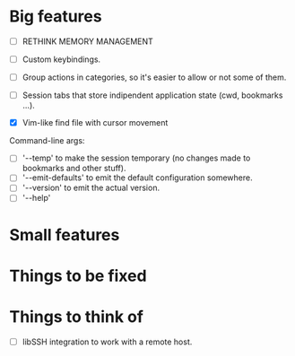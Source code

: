 # Big features

- [ ] RETHINK MEMORY MANAGEMENT

- [ ] Custom keybindings.
- [ ] Group actions in categories, so it's easier to allow or not some of them.
- [ ] Session tabs that store indipendent application state (cwd, bookmarks ...).
- [X] Vim-like find file with cursor movement

Command-line args:
- [ ] '--temp' to make the session temporary (no changes made to bookmarks and other stuff).
- [ ] '--emit-defaults' to emit the default configuration somewhere.
- [ ] '--version' to emit the actual version.
- [ ] '--help'

# Small features

# Things to be fixed

# Things to think of

- [ ] libSSH integration to work with a remote host.
